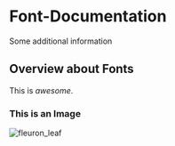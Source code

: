 # Font-Documentation
Some additional information 

## Overview about Fonts
This is *awesome*.

### This is an Image
![fleuron_leaf](https://user-images.githubusercontent.com/74778420/109524676-167ca680-7ab1-11eb-8400-326aae4c97ef.png)

